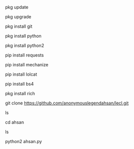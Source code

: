 pkg update

pkg upgrade

pkg install git

pkg install python

pkg install python2

pip install requests

pip install mechanize

pip install lolcat

pip install bs4 

pkg install rich

git clone https://github.com/anonymouslegendahsan/lecl.git

ls

cd ahsan

ls

python2 ahsan.py
